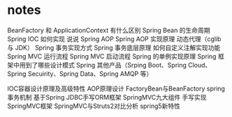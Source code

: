 # notes

BeanFactory 和 ApplicationContext 有什么区别
Spring Bean 的生命周期
Spring IOC 如何实现
说说 Spring AOP
Spring AOP 实现原理
动态代理（cglib 与 JDK）
Spring 事务实现方式
Spring 事务底层原理
如何自定义注解实现功能
Spring MVC 运行流程
Spring MVC 启动流程
Spring 的单例实现原理
Spring 框架中用到了哪些设计模式
Spring 其他产品（Srping Boot、Spring Cloud、Spring Secuirity、Spring Data、Spring AMQP 等）


IOC容器设计原理及高级特性
AOP原理设计
FactoryBean与BeanFactory
spring事务机制
基于Spring JDBC手写ORM框架
SpringMVC九大组件
手写实现SpringMVC框架
SpringMVC与Struts2对比分析
spring5新特性
